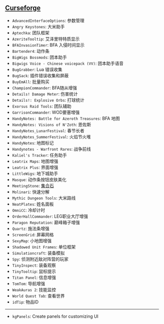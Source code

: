 ## [Curseforge](https://www.curseforge.com/wow/addons)

- `AdvancedInterfaceOptions`: 参数管理
- `Angry Keystones`: 大米助手
- `Aptechka`: 团队框架
- `AzeriteTooltip`: 艾泽里特特质显示
- `BFAInvasionTimer`: BFA 入侵时间显示
- `Bartender4`: 动作条
- `BigWigs Bossmods`: 团本助手
- `Bigwigs Voice - Chinese voicepack (VV)`: 团本助手语音
- `BugGrabber`: Lua 错误收集
- `BugSack`: 插件错误收集和屏蔽
- `BuyEmAll`: 批量购买
- `ChampionCommander`: BFA随从增强
- `Details! Damage Meter`: 伤害统计
- `Details!: Explosive Orbs`: 打球统计
- `Exorsus Raid Tools`: 团队辅助
- `GarrisonCommander`: WOD要塞增强
- `HandyNotes: Battle for Azeroth Treasures`: BFA 地图
- `HandyNotes: Visions of N'Zoth`: 恩佐斯
- `HandyNotes_LunarFestival`: 春节长者
- `HandyNotes_SummerFestival`: 火焰节火堆
- `HandyNotes`: 地图标记
- `Handynotes - Warfront Rares`: 战争前线
- `Kaliel's Tracker`: 任务助手
- `Leatrix Maps`: 地图增强
- `Leatrix Plus`: 界面增强
- `LittleWigs`: 地下城助手
- `Masque`: 动作条按钮皮肤美化
- `MeetingStone`: [集合石](https://bbs.nga.cn/read.php?tid=16152784)
- `Molinari`: 快速分解
- `Mythic Dungeon Tools`: 大米路线
- `NeatPlates`: 姓名面板
- `OmniCC`: 冷却计时
- `OrderHallCommander`: LEG职业大厅增强
- `Paragon Reputation`: 巅峰箱子增强
- `Quartz`: 施法条增强
- `ScreenGrid`: 屏幕网格
- `SexyMap`: 小地图增强
- `Shadowed Unit Frames`: 单位框架
- `Simulationcraft`: 装备模拟
- `Spy`: 侦测附近敌对阵营的玩家
- `TinyInspect`: 装备观察
- `TinyTooltip`: 鼠标提示
- `Titan Panel`: 信息增强
- `TomTom`: 导航增强
- `WeakAuras 2`: 技能监控
- `World Quest Tab`: 查看世界
- `idTip`: 物品ID

---

- `kgPanels`: Create panels for customizing UI
